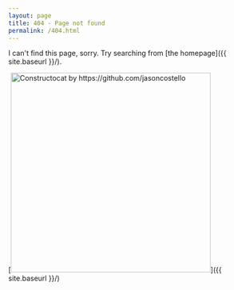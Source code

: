 ```yaml
---
layout: page
title: 404 - Page not found
permalink: /404.html
---
```


I can't find this page, sorry. Try searching from [the homepage]({{ site.baseurl }}/).

[<img src="{{ site.baseurl }}/images/404.jpg" alt="Constructocat by https://github.com/jasoncostello" style="width: 400px;"/>]({{ site.baseurl }}/)
